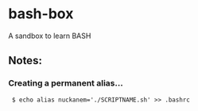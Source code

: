 # bash-box
A sandbox to learn BASH 

## Notes:
### Creating a permanent alias... 
` $ echo alias nuckanem='./SCRIPTNAME.sh' >> .bashrc`